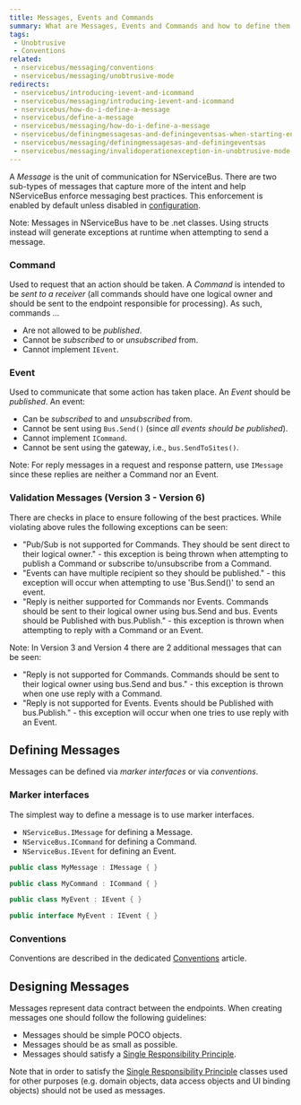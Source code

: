```yaml
---
title: Messages, Events and Commands
summary: What are Messages, Events and Commands and how to define them.
tags:
 - Unobtrusive
 - Conventions
related:
 - nservicebus/messaging/conventions
 - nservicebus/messaging/unobtrusive-mode
redirects:
 - nservicebus/introducing-ievent-and-icommand
 - nservicebus/messaging/introducing-ievent-and-icommand
 - nservicebus/how-do-i-define-a-message
 - nservicebus/define-a-message
 - nservicebus/messaging/how-do-i-define-a-message
 - nservicebus/definingmessagesas-and-definingeventsas-when-starting-endpoint
 - nservicebus/messaging/definingmessagesas-and-definingeventsas
 - nservicebus/messaging/invalidoperationexception-in-unobtrusive-mode
---
```


A *Message* is the unit of communication for NServiceBus. There are two sub-types of messages that capture more of the intent and help NServiceBus enforce messaging best practices. This enforcement is enabled by default unless disabled in [configuration](best-practice-enforcement.md).

Note: Messages in NServiceBus have to be .net classes. Using structs instead will generate exceptions at runtime when attempting to send a message.

### Command

Used to request that an action should be taken. A *Command* is intended to be _sent to a receiver_ (all commands should have one logical owner and should be sent to the endpoint responsible for processing). As such, commands ...

 * Are not allowed to be _published_.
 * Cannot be _subscribed_ to or _unsubscribed_ from.
 * Cannot implement `IEvent`.


### Event

Used to communicate that some action has taken place. An *Event* should be _published_. An event:

 * Can be _subscribed_ to and _unsubscribed_ from.
 * Cannot be sent using `Bus.Send()` (since _all events should be published_).
 * Cannot implement `ICommand`.
 * Cannot be sent using the gateway, i.e., `bus.SendToSites()`.

Note: For reply messages in a request and response pattern, use `IMessage` since these replies are neither a Command nor an Event.


### Validation Messages (Version 3 - Version 6)

There are checks in place to ensure following of the best practices. While violating above rules the following exceptions can be seen:

 * "Pub/Sub is not supported for Commands. They should be sent direct to their logical owner." - this exception is being thrown when attempting to publish a Command or subscribe to/unsubscribe from a Command.
 * "Events can have multiple recipient so they should be published." - this exception will occur when attempting to use 'Bus.Send()' to send an event.
 * "Reply is neither supported for Commands nor Events. Commands should be sent to their logical owner using bus.Send and bus. Events should be Published with bus.Publish." - this exception is thrown when attempting to reply with a Command or an Event.

Note: In Version 3 and Version 4 there are 2 additional messages that can be seen:

 * "Reply is not supported for Commands. Commands should be sent to their logical owner using bus.Send and bus." - this exception is thrown when one use reply with a Command.
 * "Reply is not supported for Events. Events should be Published with bus.Publish." - this exception will occur when one tries to use reply with an Event.


## Defining Messages

Messages can be defined via *marker interfaces* or via *conventions*.


### Marker interfaces

The simplest way to define a message is to use marker interfaces.

 * `NServiceBus.IMessage` for defining a Message.
 * `NServiceBus.ICommand` for defining a Command.
 * `NServiceBus.IEvent` for defining an Event.

```cs
public class MyMessage : IMessage { }

public class MyCommand : ICommand { }

public class MyEvent : IEvent { }

public interface MyEvent : IEvent { }
```


 ### Conventions

 Conventions are described in the dedicated [Conventions](/nservicebus/messaging/conventions.md) article.


 ## Designing Messages

 Messages represent data contract between the endpoints. When creating messages one should follow the following guidelines:

 * Messages should be simple POCO objects.
 * Messages should be as small as possible.
 * Messages should satisfy a [Single Responsibility Principle](https://en.wikipedia.org/wiki/Single_responsibility_principle).

 Note that in order to satisfy the [Single Responsibility Principle](https://en.wikipedia.org/wiki/Single_responsibility_principle) classes used for other purposes (e.g. domain objects, data access objects and UI binding objects) should not be used as messages.
